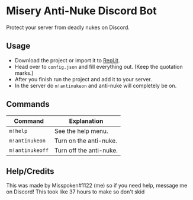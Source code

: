 # Misery Anti-Nuke Discord Bot
Protect your server from deadly nukes on Discord.

## Usage
- Download the project or import it to [Repl.it](https://replit.com/).
- Head over to `config.json` and fill everything out. (Keep the quotation marks.)
- After you finish run the project and add it to your server.
- In the server do `m!antinukeon` and anti-nuke will completely be on.

## Commands
|    Command     |       Explanation      |
| -------------- | ---------------------- |
| `m!help`       | See the help menu.     |
| `m!antinukeon` | Turn on the anti-nuke. |
| `m!antinukeoff`| Turn off the anti-nuke.|

## Help/Credits
This was made by Misspoken#1122 (me) so if you need help, message me on Discord! This took like 37 hours to make so don't skid
